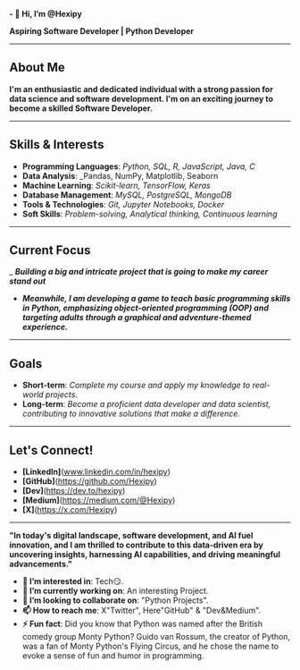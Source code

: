 **- 👋 Hi, I’m @Hexipy**

**Aspiring Software Developer | Python Developer**

---

## About Me

**I'm an enthusiastic and dedicated individual with a strong passion for data science and software development. I'm on an exciting journey to become a skilled Software Developer.**

---

## Skills & Interests

- **Programming Languages**: _Python, SQL, R, JavaScript, Java, C_
- **Data Analysis**: _Pandas, NumPy, Matplotlib, Seaborn
- **Machine Learning**: _Scikit-learn, TensorFlow, Keras_
- **Database Management**: _MySQL, PostgreSQL, MongoDB_
- **Tools & Technologies**: _Git, Jupyter Notebooks, Docker_
- **Soft Skills**: _Problem-solving, Analytical thinking, Continuous learning_

---

## Current Focus

_ **_Building a big and intricate project that is going to make my career stand out_**
- **_Meanwhile, I am developing a game to teach basic programming skills in Python, emphasizing object-oriented programming (OOP) and targeting adults through a graphical and adventure-themed experience._**

---

## Goals

- **Short-term**: _Complete my course and apply my knowledge to real-world projects._
- **Long-term**: _Become a proficient data developer and data scientist, contributing to innovative solutions that make a difference._

---

## Let's Connect!

- **[LinkedIn]**(www.linkedin.com/in/hexipy)
- **[GitHub]**(https://github.com/Hexipy)
- **[Dev]**(https://dev.to/hexipy)
- **[Medium]**(https://medium.com/@Hexipy)
- **[X]**(https://x.com/Hexipy)
---

**__"In today's digital landscape, software development, and AI fuel innovation, and I am thrilled to contribute to this data-driven era by uncovering insights, harnessing AI capabilities, and driving meaningful advancements."__**

- **👀 I’m interested in**: Tech😏.
- **🌱 I’m currently working on**: An interesting Project.
- **💞️ I’m looking to collaborate on**: "Python Projects".
- **📫 How to reach me**: X"Twitter", Here"GitHub" & "Dev&Medium".
- **⚡ Fun fact**: Did you know that Python was named after the British comedy group Monty Python? Guido van Rossum, the creator of Python, was a fan of Monty Python's Flying Circus, and he chose the name to evoke a sense of fun and humor in programming.

